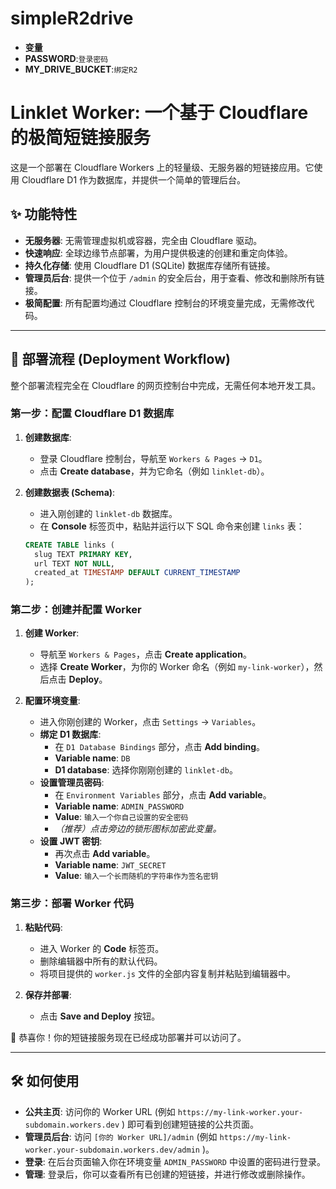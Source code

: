 # simpleR2drive
- **变量**
- **PASSWORD**:`登录密码`
- **MY_DRIVE_BUCKET**:`绑定R2`
# Linklet Worker: 一个基于 Cloudflare 的极简短链接服务

这是一个部署在 Cloudflare Workers 上的轻量级、无服务器的短链接应用。它使用 Cloudflare D1 作为数据库，并提供一个简单的管理后台。

## ✨ 功能特性

- **无服务器**: 无需管理虚拟机或容器，完全由 Cloudflare 驱动。
- **快速响应**: 全球边缘节点部署，为用户提供极速的创建和重定向体验。
- **持久化存储**: 使用 Cloudflare D1 (SQLite) 数据库存储所有链接。
- **管理员后台**: 提供一个位于 `/admin` 的安全后台，用于查看、修改和删除所有链接。
- **极简配置**: 所有配置均通过 Cloudflare 控制台的环境变量完成，无需修改代码。

---

## 🚀 部署流程 (Deployment Workflow)

整个部署流程完全在 Cloudflare 的网页控制台中完成，无需任何本地开发工具。

### 第一步：配置 Cloudflare D1 数据库

1.  **创建数据库**:
    - 登录 Cloudflare 控制台，导航至 `Workers & Pages` -> `D1`。
    - 点击 **Create database**，并为它命名（例如 `linklet-db`）。

2.  **创建数据表 (Schema)**:
    - 进入刚创建的 `linklet-db` 数据库。
    - 在 **Console** 标签页中，粘贴并运行以下 SQL 命令来创建 `links` 表：

    ```sql
    CREATE TABLE links (
      slug TEXT PRIMARY KEY,
      url TEXT NOT NULL,
      created_at TIMESTAMP DEFAULT CURRENT_TIMESTAMP
    );
    ```

### 第二步：创建并配置 Worker

1.  **创建 Worker**:
    - 导航至 `Workers & Pages`，点击 **Create application**。
    - 选择 **Create Worker**，为你的 Worker 命名（例如 `my-link-worker`），然后点击 **Deploy**。

2.  **配置环境变量**:
    - 进入你刚创建的 Worker，点击 `Settings` -> `Variables`。
    - **绑定 D1 数据库**:
        - 在 `D1 Database Bindings` 部分，点击 **Add binding**。
        - **Variable name**: `DB`
        - **D1 database**: 选择你刚刚创建的 `linklet-db`。
    - **设置管理员密码**:
        - 在 `Environment Variables` 部分，点击 **Add variable**。
        - **Variable name**: `ADMIN_PASSWORD`
        - **Value**: `输入一个你自己设置的安全密码`
        - *（推荐）点击旁边的锁形图标加密此变量。*
    - **设置 JWT 密钥**:
        - 再次点击 **Add variable**。
        - **Variable name**: `JWT_SECRET`
        - **Value**: `输入一个长而随机的字符串作为签名密钥`

### 第三步：部署 Worker 代码

1.  **粘贴代码**:
    - 进入 Worker 的 **Code** 标签页。
    - 删除编辑器中所有的默认代码。
    - 将项目提供的 `worker.js` 文件的全部内容复制并粘贴到编辑器中。

2.  **保存并部署**:
    - 点击 **Save and Deploy** 按钮。

🎉 恭喜你！你的短链接服务现在已经成功部署并可以访问了。

---

## 🛠️ 如何使用

- **公共主页**: 访问你的 Worker URL (例如 `https://my-link-worker.your-subdomain.workers.dev` ) 即可看到创建短链接的公共页面。
- **管理员后台**: 访问 `[你的 Worker URL]/admin` (例如 `https://my-link-worker.your-subdomain.workers.dev/admin` )。
- **登录**: 在后台页面输入你在环境变量 `ADMIN_PASSWORD` 中设置的密码进行登录。
- **管理**: 登录后，你可以查看所有已创建的短链接，并进行修改或删除操作。


